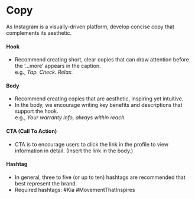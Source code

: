 # Copy

As Instagram is a visually-driven platform, develop concise copy that complements its aesthetic.

#### Hook

* Recommend creating short, clear copies that can draw attention before the ‘...more’ appears in the caption.\
  e.g., _Tap. Check. Relax.​_

#### Body

* Recommend creating copies that are aesthetic, inspiring yet intuitive.
* In the body, we encourage writing key benefits and descriptions that support the hook.\
  e.g., _Your warranty info, always within reach.​_

#### CTA (Call To Action)

* CTA is to encourage users to click the link in the profile to view information in detail. (Insert the link in the body.)

#### Hashtag

* In general, three to five (or up to ten) hashtags are recommended that best represent the brand.
* Required hashtags: #Kia #MovementThatInspires





